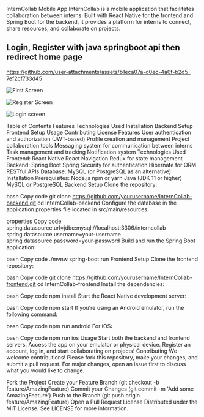 InternCollab Mobile App
InternCollab is a mobile application that facilitates collaboration between interns. Built with React Native for the frontend and Spring Boot for the backend, it provides a platform for interns to connect, share resources, and collaborate on projects.
## Login, Register with java springboot api then redirect home page 

https://github.com/user-attachments/assets/b1eca07a-d0ec-4a0f-b2d5-7ef2cf733d45

![First Screen](https://github.com/user-attachments/assets/9599deed-399b-4551-8548-445980255f58)

![Register Screen](https://github.com/user-attachments/assets/f2067b66-15c3-4382-916a-abad15feb936)

![Login screen](https://github.com/user-attachments/assets/f49cbe89-dae6-4c9d-8e6b-1e011773c89d)

Table of Contents
Features
Technologies Used
Installation
Backend Setup
Frontend Setup
Usage
Contributing
License
Features
User authentication and authorization (JWT-based)
Profile creation and management
Project collaboration tools
Messaging system for communication between interns
Task management and tracking
Notification system
Technologies Used
Frontend:
React Native
React Navigation
Redux for state management
Backend:
Spring Boot
Spring Security for authentication
Hibernate for ORM
RESTful APIs
Database:
MySQL (or PostgreSQL as an alternative)
Installation
Prerequisites:
Node.js
npm or yarn
Java (JDK 11 or higher)
MySQL or PostgreSQL
Backend Setup
Clone the repository:

bash
Copy code
git clone https://github.com/yourusername/InternCollab-backend.git
cd InternCollab-backend
Configure the database in the application.properties file located in src/main/resources:

properties
Copy code
spring.datasource.url=jdbc:mysql://localhost:3306/interncollab
spring.datasource.username=your-username
spring.datasource.password=your-password
Build and run the Spring Boot application:

bash
Copy code
./mvnw spring-boot:run
Frontend Setup
Clone the frontend repository:

bash
Copy code
git clone https://github.com/yourusername/InternCollab-frontend.git
cd InternCollab-frontend
Install the dependencies:

bash
Copy code
npm install
Start the React Native development server:

bash
Copy code
npm start
If you're using an Android emulator, run the following command:

bash
Copy code
npm run android
For iOS:

bash
Copy code
npm run ios
Usage
Start both the backend and frontend servers.
Access the app on your emulator or physical device.
Register an account, log in, and start collaborating on projects!
Contributing
We welcome contributions! Please fork this repository, make your changes, and submit a pull request. For major changes, open an issue first to discuss what you would like to change.

Fork the Project
Create your Feature Branch (git checkout -b feature/AmazingFeature)
Commit your Changes (git commit -m 'Add some AmazingFeature')
Push to the Branch (git push origin feature/AmazingFeature)
Open a Pull Request
License
Distributed under the MIT License. See LICENSE for more information.
